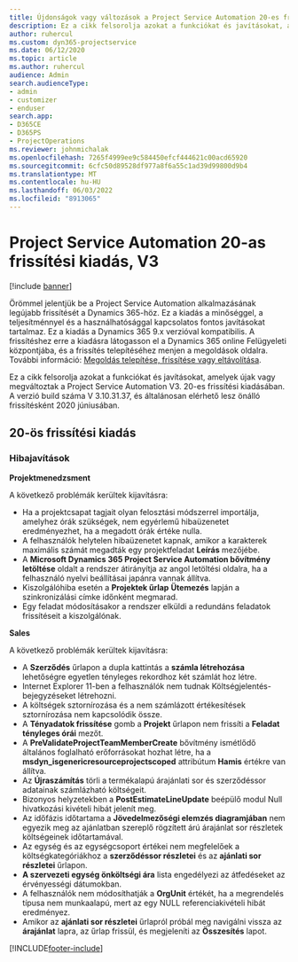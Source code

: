 ```yaml
---
title: Újdonságok vagy változások a Project Service Automation 20-es frissítési kiadásának V3 változatában
description: Ez a cikk felsorolja azokat a funkciókat és javításokat, amelyek elérhetők a Project Service Automation V3. 20-as frissítési kiadásában
author: ruhercul
ms.custom: dyn365-projectservice
ms.date: 06/12/2020
ms.topic: article
ms.author: ruhercul
audience: Admin
search.audienceType:
- admin
- customizer
- enduser
search.app:
- D365CE
- D365PS
- ProjectOperations
ms.reviewer: johnmichalak
ms.openlocfilehash: 7265f4999ee9c584450efcf444621c00acd65920
ms.sourcegitcommit: 6cfc50d89528df977a8f6a55c1ad39d99800d9b4
ms.translationtype: MT
ms.contentlocale: hu-HU
ms.lasthandoff: 06/03/2022
ms.locfileid: "8913065"
---
```

# <a name="project-service-automation-update-release-20-v3"></a>Project Service Automation 20-as frissítési kiadás, V3

[!include [banner](../includes/psa-now-project-operations.md)]

Örömmel jelentjük be a Project Service Automation alkalmazásának legújabb frissítését a Dynamics 365-höz. Ez a kiadás a minőséggel, a teljesítménnyel és a használhatósággal kapcsolatos fontos javításokat tartalmaz. Ez a kiadás a Dynamics 365 9.x verzióval kompatibilis. A frissítéshez erre a kiadásra látogasson el a Dynamics 365 online Felügyeleti központjába, és a frissítés telepítéséhez menjen a megoldások oldalra. További információ: [Megoldás telepítése, frissítése vagy eltávolítása](/power-platform/admin/install-remove-preferred-solution).

Ez a cikk felsorolja azokat a funkciókat és javításokat, amelyek újak vagy megváltoztak a Project Service Automation V3. 20-es frissítési kiadásában. A verzió build száma V 3.10.31.37, és általánosan elérhető lesz önálló frissítésként 2020 júniusában.

## <a name="update-release-20"></a>20-ös frissítési kiadás

### <a name="bug-fixes"></a>Hibajavítások

**Projektmenedzsment**

A következő problémák kerültek kijavításra:

- Ha a projektcsapat tagjait olyan felosztási módszerrel importálja, amelyhez órák szükségek, nem egyérlemű hibaüzenetet eredményezhet, ha a megadott órák értéke nulla.
- A felhasználók helytelen hibaüzenetet kapnak, amikor a karakterek maximális számát megadták egy projektfeladat **Leírás** mezőjébe.
- A **Microsoft Dynamics 365 Project Service Automation bővítmény letöltése** oldalt a rendszer átirányítja az angol letöltési oldalra, ha a felhasználó nyelvi beállításai japánra vannak állítva.
- Kiszolgálóhiba esetén a **Projektek űrlap** **Ütemezés** lapján a szinkronizálási címke időnként megmarad.
- Egy feladat módosításakor a rendszer elküldi a redundáns feladatok frissítéseit a kiszolgálónak.

**Sales**

A következő problémák kerültek kijavításra:

- A **Szerződés** űrlapon a dupla kattintás a **számla létrehozása** lehetőségre egyetlen tényleges rekordhoz két számlát hoz létre.
- Internet Explorer 11-ben a felhasználók nem tudnak Költségjelentés-bejegyzéseket létrehozni.
- A költségek sztornírozása és a nem számlázott értékesítések sztornírozása nem kapcsolódik össze.
- A **Tényadatok frissítése** gomb a **Projekt** űrlapon nem frissíti a **Feladat tényleges órái** mezőt.
- A **PreValidateProjectTeamMemberCreate** bővítmény ismétlődő általános foglalható erőforrásokat hozhat létre, ha a **msdyn_isgenericresourceprojectscoped** attribútum **Hamis** értékre van állítva.
- Az **Újraszámítás** törli a termékalapú árajánlati sor és szerződéssor adatainak számlázható költségeit.
- Bizonyos helyzetekben a **PostEstimateLineUpdate** beépülő modul Null hivatkozási kivételi hibát jelenít meg.
- Az időfázis időtartama a **Jövedelmezőségi elemzés diagramjában** nem egyezik meg az ajánlatban szereplő rögzített árú árajánlat sor részletek költségeinek időtartamával.
- Az egység és az egységcsoport értékei nem megfelelőek a költségkategóriákhoz a **szerződéssor részletei** és az **ajánlati sor részletei** űrlapon.
- **A szervezeti egység önköltségi ára** lista engedélyezi az átfedéseket az érvényességi dátumokban.
- A felhasználók nem módosíthatják a **OrgUnit** értékét, ha a megrendelés típusa nem munkaalapú, mert az egy NULL referenciakivételi hibát eredményez.
- Amikor az **ajánlati sor részletei** űrlapról próbál meg navigálni vissza az **árajánlat** lapra, az űrlap frissül, és megjeleníti az **Összesítés** lapot.


[!INCLUDE[footer-include](../includes/footer-banner.md)]
